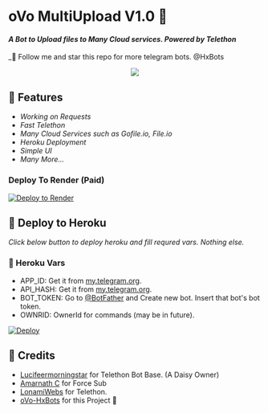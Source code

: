 # oVo MultiUpload V1.0 👀

#### _A Bot to Upload files to Many Cloud services. Powered by Telethon_

_🎯 Follow me and star this repo for more telegram bots. @HxBots

<p align="center">
  <img src="https://telegra.ph/file/61f3065220dbbbcc6943e.jpg">
</p>

## 🚩 Features
- *Working on Requests*
- *Fast Telethon*
- *Many Cloud Services such as Gofile.io, File.io*
- *Heroku Deployment*
- *Simple UI*
- *Many More...*


### Deploy To Render (Paid)

[![Deploy to Render](https://render.com/images/deploy-to-render-button.svg)](https://render.com/deploy?)

## 🚩 Deploy to Heroku

*_Click below button to deploy heroku and fill requred vars. Nothing else._*

### 💫 Heroku Vars
 - APP_ID: Get it from [my.telegram.org](https://my.telegram.org).
 - API_HASH: Get it from [my.telegram.org](https://my.telegram.org).
 - BOT_TOKEN: Go to [@BotFather](https://telegram.me/botfather) and Create new bot. Insert that bot's bot token.
 - OWNRID: OwnerId for commands (may be in future).

[![Deploy](https://www.herokucdn.com/deploy/button.svg)](https://heroku.com/deploy?)

## 🚩 Credits
- [Lucifeermorningstar](https://github.com/lucifeermorningstar) for Telethon Bot Base. (A Daisy Owner)
- [Amarnath C](https://github.com/AmarnathCJD) for Force Sub
- [LonamiWebs](https://github.com/LonamiWebs) for Telethon.
- [oVo-HxBots](https://github.com/oVo-HxBots) for this Project 🤪

